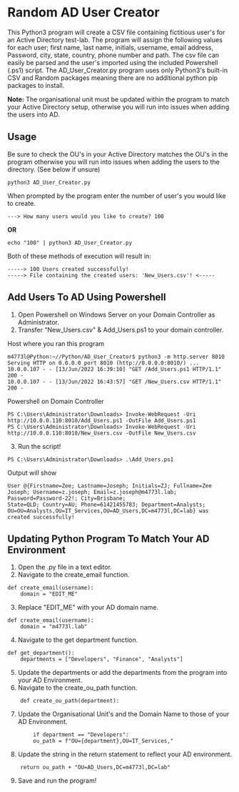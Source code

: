 # Random AD User Creator

This Python3 program will create a CSV file containing fictitious user's for an Active Directory test-lab. The program
will assign the following values for each user; first name, last name, initials, username, email address, Password, 
city, state, country, phone number and path.
The csv file can easily be parsed and the user's imported using the included Powershell (.ps1) script.
The AD_User_Creator.py program uses only Python3's built-in CSV and Random packages meaning there are no additional 
python pip packages to install.

**Note:**
The organisational unit must be updated within the program to match your Active Directory setup, otherwise you will run
into issues when adding the users into AD.

## Usage
Be sure to check the OU's in your Active Directory matches the OU's in the program otherwise you will run into issues
when adding the users to the directory. (See below if unsure)
```
python3 AD_User_Creator.py
```

When prompted by the program enter the number of user's you would like to create.  
```
---> How many users would you like to create? 100
```
**OR** 
```
echo "100" | python3 AD_User_Creator.py
```
Both of these methods of execution will result in:  
```
-----> 100 Users created successfully!  
-----> File containing the created users: 'New_Users.csv'! <-----
```

## Add Users To AD Using Powershell
1. Open Powershell on Windows Server on your Domain Controller as Administrator.
2. Transfer "New_Users.csv" & Add_Users.ps1 to your domain controller.  
  
Host where you ran this program
```
m4773l@Python:~//Python/AD_User_Creator$ python3 -m http.server 8010
Serving HTTP on 0.0.0.0 port 8010 (http://0.0.0.0:8010/) ...
10.0.0.107 - - [13/Jun/2022 16:39:10] "GET /Add_Users.ps1 HTTP/1.1" 200 -
10.0.0.107 - - [13/Jun/2022 16:43:57] "GET /New_Users.csv HTTP/1.1" 200 -
```
Powershell on Domain Controller
```
PS C:\Users\Administrator\Downloads> Invoke-WebRequest -Uri http://10.0.0.110:8010/Add_Users.ps1 -OutFile Add_Users.ps1
PS C:\Users\Administrator\Downloads> Invoke-WebRequest -Uri http://10.0.0.110:8010/New_Users.csv -OutFile New_Users.csv
```
3. Run the script!
```
PS C:\Users\Administrator\Downloads> .\Add_Users.ps1
```

Output will show
```
User @{Firstname=Zee; Lastname=Joseph; Initials=ZJ; Fullname=Zee Joseph; Username=z.joseph; Email=z.joseph@m4773l.lab; Password=Password-22!; City=Brisbane; 
State=QLD; Country=AU; Phone=61421455783; Department=Analysts; OU=OU=Analysts,OU=IT_Services,OU=AD_Users,DC=m4773l,DC=lab} was created successfully!
```

## Updating Python Program To Match Your AD Environment
1. Open the .py file in a text editor.
2. Navigate to the create_email function.
```
def create_email(username):
    domain = "EDIT_ME"
```
3. Replace "EDIT_ME" with your AD domain name.
```
def create_email(username):
    domain = "m4773l.lab"
```
4. Navigate to the get department function.
```
def get_department():
    departments = ["Developers", "Finance", "Analysts"]
```
5. Update the departments or add the departments from the program into your AD Environment.
6. Navigate to the create_ou_path function.
```
    def create_ou_path(department):
```
7. Update the Organisational Unit's and the Domain Name to those of your AD Environment. 
```
        if department == "Developers":
        ou_path = f"OU={department},OU=IT_Services,"
```
8. Update the string in the return statement to reflect your AD environment.
```
    return ou_path + "OU=AD_Users,DC=m4773l,DC=lab"
```
9. Save and run the program!
